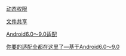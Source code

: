 


[动态权限](动态权限.md)


[文件共享](文件共享.md)


[Android6.0～9.0适配](https://blog.csdn.net/lipeixiong/article/details/84378108)


[你要的适配全都在这里了—基于Android6.0～9.0](https://mp.weixin.qq.com/s?__biz=MzI3OTU0MzI4MQ==&mid=2247486773&idx=1&sn=4ced85226a2ceba2c1a9f65fdaed5fc7&chksm=eb4761abdc30e8bd06b877116a60fa7802e7ab5c272b11f6d97b24750b4bf1dec5d7504d9a25&mpshare=1&scene=23&srcid=1127uZDhDKpUlBdo9ImR9aTQ#rd)